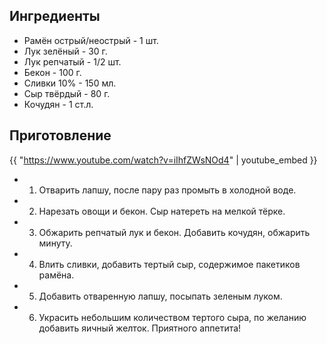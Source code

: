 ## Ингредиенты

- Рамён острый/неострый - 1 шт.
- Лук зелёный - 30 г.
- Лук репчатый - 1/2 шт.
- Бекон - 100 г.
- Сливки 10% - 150 мл.
- Сыр твёрдый - 80 г.
- Кочудян - 1 ст.л.

## Приготовление

{{ "https://www.youtube.com/watch?v=iIhfZWsNOd4" | youtube_embed }}

- 1. Отварить лапшу, после пару раз промыть в холодной воде.
- 2. Нарезать овощи и бекон. Сыр натереть на мелкой тёрке.
- 3. Обжарить репчатый лук и бекон. Добавить кочудян, обжарить минуту.
- 4. Влить сливки, добавить тертый сыр, содержимое пакетиков рамёна.
- 5. Добавить отваренную лапшу, посыпать зеленым луком.
- 6. Украсить небольшим количеством тертого сыра, по желанию добавить яичный желток. Приятного аппетита!